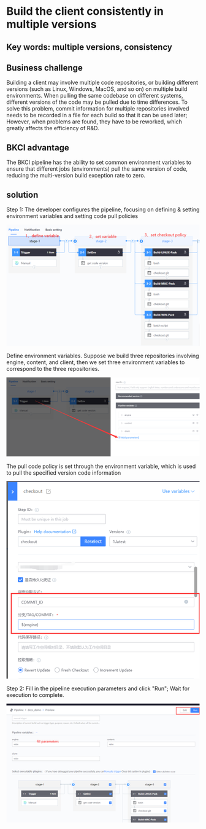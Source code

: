 # Build the client consistently in multiple versions

## Key words: multiple versions, consistency

## Business challenge

Building a client may involve multiple code repositories, or building different versions (such as Linux, Windows, MacOS, and so on) on multiple build environments. When pulling the same codebase on different systems, different versions of the code may be pulled due to time differences. To solve this problem, commit information for multiple repositories involved needs to be recorded in a file for each build so that it can be used later; However, when problems are found, they have to be reworked, which greatly affects the efficiency of R&D.

## BKCI advantage

The BKCI pipeline has the ability to set common environment variables to ensure that different jobs (environments) pull the same version of code, reducing the multi-version build exception rate to zero.

## solution

Step 1: The developer configures the pipeline, focusing on defining & setting environment variables and setting code pull policies



![图1](../../.gitbook/assets/scene-client-multi-Consistent-a.png)

Define environment variables. Suppose we build three repositories involving engine, content, and client, then we set three environment variables to correspond to the three repositories.



![图1](../../.gitbook/assets/scene-client-multi-Consistent-b.png)

The pull code policy is set through the environment variable, which is used to pull the specified version code information

![](../../.gitbook/assets/scene-client-multi-Consistent-c.png)

Step 2: Fill in the pipeline execution parameters and click "Run"; Wait for execution to complete.

![](../../.gitbook/assets/scene-client-multi-Consistent-d.png)